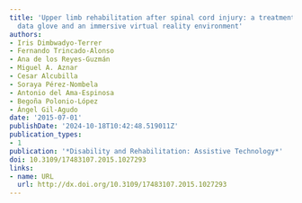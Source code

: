 ```yaml
---
title: 'Upper limb rehabilitation after spinal cord injury: a treatment based on a
  data glove and an immersive virtual reality environment'
authors:
- Iris Dimbwadyo-Terrer
- Fernando Trincado-Alonso
- Ana de los Reyes-Guzmán
- Miguel A. Aznar
- Cesar Alcubilla
- Soraya Pérez-Nombela
- Antonio del Ama-Espinosa
- Begoña Polonio-López
- Ángel Gil-Agudo
date: '2015-07-01'
publishDate: '2024-10-18T10:42:48.519011Z'
publication_types:
- 1
publication: '*Disability and Rehabilitation: Assistive Technology*'
doi: 10.3109/17483107.2015.1027293
links:
- name: URL
  url: http://dx.doi.org/10.3109/17483107.2015.1027293
---
```

